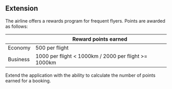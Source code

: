 ## Extension

The airline offers a rewards program for frequent flyers. Points are awarded as follows:

|          | Reward points earned                                 |
| -------- | ---------------------------------------------------- |
| Economy  | 500 per flight                                       |
| Business | 1000 per flight < 1000km / 2000 per flight >= 1000km |

Extend the application with the ability to calculate the number of points earned for a booking.
